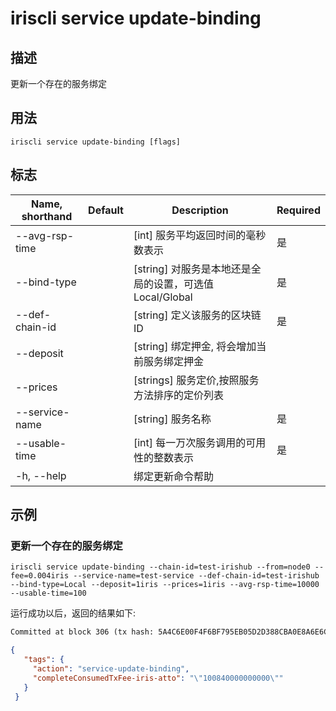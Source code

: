 # iriscli service update-binding 

## 描述

更新一个存在的服务绑定

## 用法

```
iriscli service update-binding [flags]
```

## 标志
| Name, shorthand       | Default                 | Description                                                                        | Required |
| --------------------- | ----------------------- | ---------------------------------------------------------------------------------- | -------- |
| --avg-rsp-time        |                         | [int]  服务平均返回时间的毫秒数表示                                                     | 是       |
| --bind-type           |                         | [string] 对服务是本地还是全局的设置，可选值Local/Global                                  | 是       |
| --def-chain-id        |                         | [string] 定义该服务的区块链ID                                                          | 是       |
| --deposit             |                         | [string] 绑定押金, 将会增加当前服务绑定押金                                               |          |
| --prices              |                         | [strings] 服务定价,按照服务方法排序的定价列表                                             |          |
| --service-name        |                         | [string] 服务名称                                                                    | 是       |
| --usable-time         |                         | [int] 每一万次服务调用的可用性的整数表示                                                  | 是       |
| -h, --help            |                         | 绑定更新命令帮助                                                                       |          |

## 示例

### 更新一个存在的服务绑定
```shell
iriscli service update-binding --chain-id=test-irishub --from=node0 --fee=0.004iris --service-name=test-service --def-chain-id=test-irishub --bind-type=Local --deposit=1iris --prices=1iris --avg-rsp-time=10000 --usable-time=100
```

运行成功以后，返回的结果如下:
```txt
Committed at block 306 (tx hash: 5A4C6E00F4F6BF795EB05D2D388CBA0E8A6E6CF17669314B1EE6A31729A22450, response: {Code:0 Data:[] Log:Msg 0:  Info: GasWanted:200000 GasUsed:3398 Tags:[{Key:[97 99 116 105 111 110] Value:[115 101 114 118 105 99 101 45 119 105 116 104 100 114 97 119 45 102 101 101 115] XXX_NoUnkeyedLiteral:{} XXX_unrecognized:[] XXX_sizecache:0} {Key:[99 111 109 112 108 101 116 101 67 111 110 115 117 109 101 100 84 120 70 101 101 45 105 114 105 115 45 97 116 116 111] Value:[34 54 55 57 54 48 48 48 48 48 48 48 48 48 48 48 34] XXX_NoUnkeyedLiteral:{} XXX_unrecognized:[] XXX_sizecache:0}] Codespace: XXX_NoUnkeyedLiteral:{} XXX_unrecognized:[] XXX_sizecache:0})
```

```json
{
   "tags": {
     "action": "service-update-binding",
     "completeConsumedTxFee-iris-atto": "\"100840000000000\""
   }
 }
```


